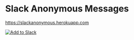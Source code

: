 # Slack Anonymous Messages

https://slackanonymous.herokuapp.com

[![Add to Slack](https://platform.slack-edge.com/img/add_to_slack.png)](https://slack.com/oauth/authorize?&client_id=115680075488.233783349350&scope=commands)